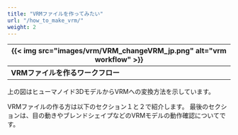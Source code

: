 ```yaml
---
title: "VRMファイルを作ってみたい"
url: "/how_to_make_vrm/"
weight: 2
---
```


| {{< img src="images/vrm/VRM_changeVRM_jp.png" alt="vrm workflow" >}}  |
|-----------------------------------------------------------------------|
| **VRMファイルを作るワークフロー**                                    |

上の図はヒューマノイド3DモデルからVRMへの変換方法を示しています。

VRMファイルの作る方は以下のセクション１と２で紹介します。
最後のセクションは、目の動きやブレンドシェイプなどのVRMモデルの動作確認についてです。
